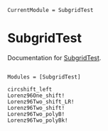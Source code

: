 ```@meta
CurrentModule = SubgridTest
```

# SubgridTest

Documentation for [SubgridTest](https://github.com/FanWang0000/SubgridTest.jl).

```@index
```

```@autodocs
Modules = [SubgridTest]
```

```@docs
circshift_left
Lorenz96One_shift!
Lorenz96Two_shift_LR!
Lorenz96Two_shift!
Lorenz96Two_polyB!
Lorenz96Two_polyBk!
```